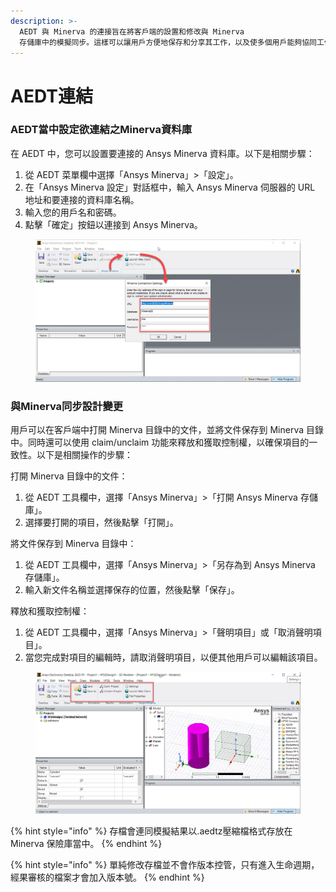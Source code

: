 ```yaml
---
description: >-
  AEDT 與 Minerva 的連接旨在將客戶端的設置和修改與 Minerva
  存儲庫中的模擬同步。這樣可以讓用戶方便地保存和分享其工作，以及使多個用戶能夠協同工作，並在進行多個經過驗證的版本和變體的同時保持項目的一致性。
---
```


# AEDT連結

### AEDT當中設定欲連結之Minerva資料庫

在 AEDT 中，您可以設置要連接的 Ansys Minerva 資料庫。以下是相關步驟：

1. 從 AEDT 菜單欄中選擇「Ansys Minerva」>「設定」。
2. 在「Ansys Minerva 設定」對話框中，輸入 Ansys Minerva 伺服器的 URL 地址和要連接的資料庫名稱。
3. 輸入您的用戶名和密碼。
4. 點擊「確定」按鈕以連接到 Ansys Minerva。

<figure><img src="../.gitbook/assets/image (6).png" alt=""><figcaption></figcaption></figure>

### 與Minerva同步設計變更

用戶可以在客戶端中打開 Minerva 目錄中的文件，並將文件保存到 Minerva 目錄中。同時還可以使用 claim/unclaim 功能來釋放和獲取控制權，以確保項目的一致性。以下是相關操作的步驟：

打開 Minerva 目錄中的文件：

1. 從 AEDT 工具欄中，選擇「Ansys Minerva」>「打開 Ansys Minerva 存儲庫」。
2. 選擇要打開的項目，然後點擊「打開」。

將文件保存到 Minerva 目錄中：

1. 從 AEDT 工具欄中，選擇「Ansys Minerva」>「另存為到 Ansys Minerva 存儲庫」。
2. 輸入新文件名稱並選擇保存的位置，然後點擊「保存」。

釋放和獲取控制權：

1. 從 AEDT 工具欄中，選擇「Ansys Minerva」>「聲明項目」或「取消聲明項目」。
2. 當您完成對項目的編輯時，請取消聲明項目，以便其他用戶可以編輯該項目。

<figure><img src="../.gitbook/assets/image (4).png" alt=""><figcaption></figcaption></figure>

{% hint style="info" %}
存檔會連同模擬結果以.aedtz壓縮檔格式存放在Minerva 保險庫當中。
{% endhint %}

{% hint style="info" %}
單純修改存檔並不會作版本控管，只有進入生命週期，經果審核的檔案才會加入版本號。
{% endhint %}
